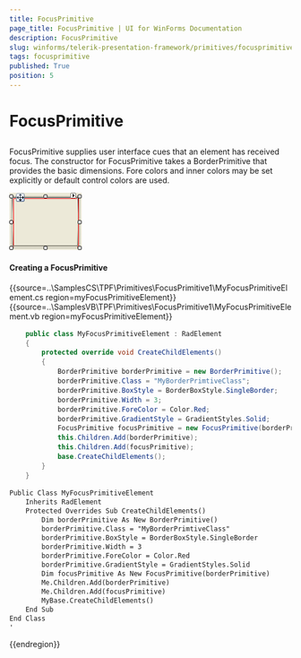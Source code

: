 ```yaml
---
title: FocusPrimitive
page_title: FocusPrimitive | UI for WinForms Documentation
description: FocusPrimitive
slug: winforms/telerik-presentation-framework/primitives/focusprimitive
tags: focusprimitive
published: True
position: 5
---
```


# FocusPrimitive

## 

FocusPrimitive supplies user interface cues that an element has received focus. The constructor for FocusPrimitive takes a  BorderPrimitive that provides the basic dimensions. Fore colors and inner colors may be set explicitly or default control colors are used.

![tpf-primitives-focusprimitive 001](images/tpf-primitives-focusprimitive001.png)

#### Creating a FocusPrimitive

	



{{source=..\SamplesCS\TPF\Primitives\FocusPrimitive1\MyFocusPrimitiveElement.cs region=myFocusPrimitiveElement}} 
{{source=..\SamplesVB\TPF\Primitives\FocusPrimitive1\MyFocusPrimitiveElement.vb region=myFocusPrimitiveElement}} 

````C#
    public class MyFocusPrimitiveElement : RadElement
    {
        protected override void CreateChildElements()
        {
            BorderPrimitive borderPrimitive = new BorderPrimitive();
            borderPrimitive.Class = "MyBorderPrimtiveClass";
            borderPrimitive.BoxStyle = BorderBoxStyle.SingleBorder;
            borderPrimitive.Width = 3;
            borderPrimitive.ForeColor = Color.Red;
            borderPrimitive.GradientStyle = GradientStyles.Solid;
            FocusPrimitive focusPrimitive = new FocusPrimitive(borderPrimitive);
            this.Children.Add(borderPrimitive);
            this.Children.Add(focusPrimitive);
            base.CreateChildElements();
        }
    }
````
````VB.NET
Public Class MyFocusPrimitiveElement
    Inherits RadElement
    Protected Overrides Sub CreateChildElements()
        Dim borderPrimitive As New BorderPrimitive()
        borderPrimitive.Class = "MyBorderPrimtiveClass"
        borderPrimitive.BoxStyle = BorderBoxStyle.SingleBorder
        borderPrimitive.Width = 3
        borderPrimitive.ForeColor = Color.Red
        borderPrimitive.GradientStyle = GradientStyles.Solid
        Dim focusPrimitive As New FocusPrimitive(borderPrimitive)
        Me.Children.Add(borderPrimitive)
        Me.Children.Add(focusPrimitive)
        MyBase.CreateChildElements()
    End Sub
End Class
'
````

{{endregion}}
